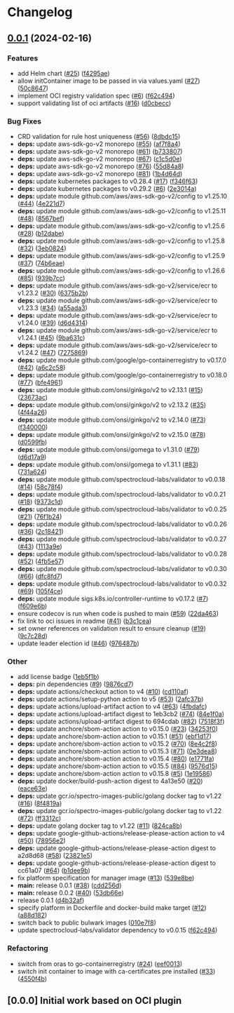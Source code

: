 # Changelog

## [0.0.1](https://github.com/spectrocloud-labs/validator-plugin-maas/compare/v0.0.2...v0.0.1) (2024-02-16)


### Features

* add Helm chart ([#25](https://github.com/spectrocloud-labs/validator-plugin-maas/issues/25)) ([f4295ae](https://github.com/spectrocloud-labs/validator-plugin-maas/commit/f4295ae9a509c52763c12ba01458d8d0150b0bae))
* allow initContainer image to be passed in via values.yaml ([#27](https://github.com/spectrocloud-labs/validator-plugin-maas/issues/27)) ([50c8647](https://github.com/spectrocloud-labs/validator-plugin-maas/commit/50c8647f76cc70453b1ec1a5f7e307fcda839235))
* implement OCI registry validation spec ([#6](https://github.com/spectrocloud-labs/validator-plugin-maas/issues/6)) ([f62c494](https://github.com/spectrocloud-labs/validator-plugin-maas/commit/f62c494d3a44bcf99c9d0bccecd1af2b8bc3ae78))
* support validating list of oci artifacts ([#16](https://github.com/spectrocloud-labs/validator-plugin-maas/issues/16)) ([d0cbecc](https://github.com/spectrocloud-labs/validator-plugin-maas/commit/d0cbecc24614a9a6ddf2a34e71e01ce23a313d8c))


### Bug Fixes

* CRD validation for rule host uniqueness ([#56](https://github.com/spectrocloud-labs/validator-plugin-maas/issues/56)) ([8dbdc15](https://github.com/spectrocloud-labs/validator-plugin-maas/commit/8dbdc15a2d23225e94630771d26eab26439c721c))
* **deps:** update aws-sdk-go-v2 monorepo ([#55](https://github.com/spectrocloud-labs/validator-plugin-maas/issues/55)) ([af7f8a4](https://github.com/spectrocloud-labs/validator-plugin-maas/commit/af7f8a47423f262b9d491b9bac7bda3ba8c21ac8))
* **deps:** update aws-sdk-go-v2 monorepo ([#61](https://github.com/spectrocloud-labs/validator-plugin-maas/issues/61)) ([b733807](https://github.com/spectrocloud-labs/validator-plugin-maas/commit/b7338076acaac8d86965a826cc2b27b1c626390b))
* **deps:** update aws-sdk-go-v2 monorepo ([#67](https://github.com/spectrocloud-labs/validator-plugin-maas/issues/67)) ([c1c5d0e](https://github.com/spectrocloud-labs/validator-plugin-maas/commit/c1c5d0e2543c53e4d36c8affb484c0847c6d6275))
* **deps:** update aws-sdk-go-v2 monorepo ([#76](https://github.com/spectrocloud-labs/validator-plugin-maas/issues/76)) ([55d84a8](https://github.com/spectrocloud-labs/validator-plugin-maas/commit/55d84a85bd44a435371068ea0329455332008bee))
* **deps:** update aws-sdk-go-v2 monorepo ([#81](https://github.com/spectrocloud-labs/validator-plugin-maas/issues/81)) ([1b4d64d](https://github.com/spectrocloud-labs/validator-plugin-maas/commit/1b4d64d305faaa6008e29d7d7723f3acf9188029))
* **deps:** update kubernetes packages to v0.28.4 ([#17](https://github.com/spectrocloud-labs/validator-plugin-maas/issues/17)) ([f346f63](https://github.com/spectrocloud-labs/validator-plugin-maas/commit/f346f631c50d2fdc6236603055c792f116c554df))
* **deps:** update kubernetes packages to v0.29.2 ([#6](https://github.com/spectrocloud-labs/validator-plugin-maas/issues/6)) ([2e3014a](https://github.com/spectrocloud-labs/validator-plugin-maas/commit/2e3014a3720ed3476b308c82a89e051226df51f2))
* **deps:** update module github.com/aws/aws-sdk-go-v2/config to v1.25.10 ([#44](https://github.com/spectrocloud-labs/validator-plugin-maas/issues/44)) ([4e221d7](https://github.com/spectrocloud-labs/validator-plugin-maas/commit/4e221d7cd8868c4677a84daaee5e1382c20f3ba5))
* **deps:** update module github.com/aws/aws-sdk-go-v2/config to v1.25.11 ([#48](https://github.com/spectrocloud-labs/validator-plugin-maas/issues/48)) ([8567bef](https://github.com/spectrocloud-labs/validator-plugin-maas/commit/8567bef0cf026b79fb1fff133eb90da9d351d652))
* **deps:** update module github.com/aws/aws-sdk-go-v2/config to v1.25.6 ([#28](https://github.com/spectrocloud-labs/validator-plugin-maas/issues/28)) ([b12dabe](https://github.com/spectrocloud-labs/validator-plugin-maas/commit/b12dabe9730e9e12a48e979f796fde71dbd551a0))
* **deps:** update module github.com/aws/aws-sdk-go-v2/config to v1.25.8 ([#32](https://github.com/spectrocloud-labs/validator-plugin-maas/issues/32)) ([3eb0824](https://github.com/spectrocloud-labs/validator-plugin-maas/commit/3eb08241bd645d73cd50182fd562f941171b4a30))
* **deps:** update module github.com/aws/aws-sdk-go-v2/config to v1.25.9 ([#37](https://github.com/spectrocloud-labs/validator-plugin-maas/issues/37)) ([74b6eae](https://github.com/spectrocloud-labs/validator-plugin-maas/commit/74b6eae6b16df62c9866898b76d0ceaf95edbe4f))
* **deps:** update module github.com/aws/aws-sdk-go-v2/config to v1.26.6 ([#85](https://github.com/spectrocloud-labs/validator-plugin-maas/issues/85)) ([939b7cc](https://github.com/spectrocloud-labs/validator-plugin-maas/commit/939b7ccd1d5ec2d9be9649b9fb0c51f449e57b24))
* **deps:** update module github.com/aws/aws-sdk-go-v2/service/ecr to v1.23.2 ([#30](https://github.com/spectrocloud-labs/validator-plugin-maas/issues/30)) ([6375b2b](https://github.com/spectrocloud-labs/validator-plugin-maas/commit/6375b2bafbdcaa8649691eaba15ba52ec8eb80d9))
* **deps:** update module github.com/aws/aws-sdk-go-v2/service/ecr to v1.23.3 ([#34](https://github.com/spectrocloud-labs/validator-plugin-maas/issues/34)) ([a55ada3](https://github.com/spectrocloud-labs/validator-plugin-maas/commit/a55ada393e0ef05510388a152b4e0a03a573d3d4))
* **deps:** update module github.com/aws/aws-sdk-go-v2/service/ecr to v1.24.0 ([#39](https://github.com/spectrocloud-labs/validator-plugin-maas/issues/39)) ([d6d4314](https://github.com/spectrocloud-labs/validator-plugin-maas/commit/d6d4314c9e21a89c22542f099117bbb7ab20a5e4))
* **deps:** update module github.com/aws/aws-sdk-go-v2/service/ecr to v1.24.1 ([#45](https://github.com/spectrocloud-labs/validator-plugin-maas/issues/45)) ([9ba631c](https://github.com/spectrocloud-labs/validator-plugin-maas/commit/9ba631cc4b624cbfd8941d64b451a61b77392775))
* **deps:** update module github.com/aws/aws-sdk-go-v2/service/ecr to v1.24.2 ([#47](https://github.com/spectrocloud-labs/validator-plugin-maas/issues/47)) ([7275869](https://github.com/spectrocloud-labs/validator-plugin-maas/commit/727586939c110c34c2c60786279356ae40c3131b))
* **deps:** update module github.com/google/go-containerregistry to v0.17.0 ([#42](https://github.com/spectrocloud-labs/validator-plugin-maas/issues/42)) ([a6c2c58](https://github.com/spectrocloud-labs/validator-plugin-maas/commit/a6c2c582ffa74a0c97a87f318f2b763029725037))
* **deps:** update module github.com/google/go-containerregistry to v0.18.0 ([#77](https://github.com/spectrocloud-labs/validator-plugin-maas/issues/77)) ([bfe4961](https://github.com/spectrocloud-labs/validator-plugin-maas/commit/bfe49617b3649e86f50a1062a5b8d923dade8f7c))
* **deps:** update module github.com/onsi/ginkgo/v2 to v2.13.1 ([#15](https://github.com/spectrocloud-labs/validator-plugin-maas/issues/15)) ([23673ac](https://github.com/spectrocloud-labs/validator-plugin-maas/commit/23673ac0092fac7eecc78f7d92c249b385537c39))
* **deps:** update module github.com/onsi/ginkgo/v2 to v2.13.2 ([#35](https://github.com/spectrocloud-labs/validator-plugin-maas/issues/35)) ([4f44a26](https://github.com/spectrocloud-labs/validator-plugin-maas/commit/4f44a26a67d141a8b953cd937d07c1c0482087eb))
* **deps:** update module github.com/onsi/ginkgo/v2 to v2.14.0 ([#73](https://github.com/spectrocloud-labs/validator-plugin-maas/issues/73)) ([f340000](https://github.com/spectrocloud-labs/validator-plugin-maas/commit/f34000094b81b712a86ced4b28b21aa2c7d295d9))
* **deps:** update module github.com/onsi/ginkgo/v2 to v2.15.0 ([#78](https://github.com/spectrocloud-labs/validator-plugin-maas/issues/78)) ([d0599fb](https://github.com/spectrocloud-labs/validator-plugin-maas/commit/d0599fbd0facae1048feedfabb037d564c37fc72))
* **deps:** update module github.com/onsi/gomega to v1.31.0 ([#79](https://github.com/spectrocloud-labs/validator-plugin-maas/issues/79)) ([d6d17a9](https://github.com/spectrocloud-labs/validator-plugin-maas/commit/d6d17a92de92d9167533b354f3f5bacac5ab033c))
* **deps:** update module github.com/onsi/gomega to v1.31.1 ([#83](https://github.com/spectrocloud-labs/validator-plugin-maas/issues/83)) ([731a624](https://github.com/spectrocloud-labs/validator-plugin-maas/commit/731a6241b95df5dea83a8bac65b93801ebf3c25c))
* **deps:** update module github.com/spectrocloud-labs/validator to v0.0.18 ([#14](https://github.com/spectrocloud-labs/validator-plugin-maas/issues/14)) ([58c78f4](https://github.com/spectrocloud-labs/validator-plugin-maas/commit/58c78f43a7f21d8d22381042ea73fbe5f3b7f0d0))
* **deps:** update module github.com/spectrocloud-labs/validator to v0.0.21 ([#18](https://github.com/spectrocloud-labs/validator-plugin-maas/issues/18)) ([9373c1d](https://github.com/spectrocloud-labs/validator-plugin-maas/commit/9373c1d3541397948eca4a93df61c3a628661b56))
* **deps:** update module github.com/spectrocloud-labs/validator to v0.0.25 ([#21](https://github.com/spectrocloud-labs/validator-plugin-maas/issues/21)) ([76f1b24](https://github.com/spectrocloud-labs/validator-plugin-maas/commit/76f1b247a7bf69d990a0539e8ec73260cfe7ad5a))
* **deps:** update module github.com/spectrocloud-labs/validator to v0.0.26 ([#36](https://github.com/spectrocloud-labs/validator-plugin-maas/issues/36)) ([2c18421](https://github.com/spectrocloud-labs/validator-plugin-maas/commit/2c184212663c4ac97048b50fb2399f163f519036))
* **deps:** update module github.com/spectrocloud-labs/validator to v0.0.27 ([#43](https://github.com/spectrocloud-labs/validator-plugin-maas/issues/43)) ([1113a9e](https://github.com/spectrocloud-labs/validator-plugin-maas/commit/1113a9ea320a34de327970093542681998959669))
* **deps:** update module github.com/spectrocloud-labs/validator to v0.0.28 ([#52](https://github.com/spectrocloud-labs/validator-plugin-maas/issues/52)) ([4fb5e57](https://github.com/spectrocloud-labs/validator-plugin-maas/commit/4fb5e57a0065602ef699b03c6c72928d246dbfb0))
* **deps:** update module github.com/spectrocloud-labs/validator to v0.0.30 ([#66](https://github.com/spectrocloud-labs/validator-plugin-maas/issues/66)) ([dfc8fd7](https://github.com/spectrocloud-labs/validator-plugin-maas/commit/dfc8fd7eeddd644eec71ebc9402940f6bfbc8b98))
* **deps:** update module github.com/spectrocloud-labs/validator to v0.0.32 ([#69](https://github.com/spectrocloud-labs/validator-plugin-maas/issues/69)) ([105f4ce](https://github.com/spectrocloud-labs/validator-plugin-maas/commit/105f4ce027834c243998926dbd2c2df7646daf43))
* **deps:** update module sigs.k8s.io/controller-runtime to v0.17.2 ([#7](https://github.com/spectrocloud-labs/validator-plugin-maas/issues/7)) ([f609e6b](https://github.com/spectrocloud-labs/validator-plugin-maas/commit/f609e6b01d08fd496f40b54094f0415992e04d06))
* ensure codecov is run when code is pushed to main ([#59](https://github.com/spectrocloud-labs/validator-plugin-maas/issues/59)) ([22da463](https://github.com/spectrocloud-labs/validator-plugin-maas/commit/22da46306fc2d96f6aa10baaad0ff347a4ceb139))
* fix link to oci issues in readme ([#41](https://github.com/spectrocloud-labs/validator-plugin-maas/issues/41)) ([b3c1cea](https://github.com/spectrocloud-labs/validator-plugin-maas/commit/b3c1cea77e46bab05727be8bca15b85f2687c6e4))
* set owner references on validation result to ensure cleanup ([#19](https://github.com/spectrocloud-labs/validator-plugin-maas/issues/19)) ([9c7c28d](https://github.com/spectrocloud-labs/validator-plugin-maas/commit/9c7c28d1e69b9488263537e48415818826d96ebf))
* update leader election id ([#46](https://github.com/spectrocloud-labs/validator-plugin-maas/issues/46)) ([976487b](https://github.com/spectrocloud-labs/validator-plugin-maas/commit/976487bfe8edaebe638d3cf067f787d5ec2385b0))


### Other

* add license badge ([1eb5f1b](https://github.com/spectrocloud-labs/validator-plugin-maas/commit/1eb5f1b2ceafc7656816f42b4f51c11ad0057aba))
* **deps:** pin dependencies ([#9](https://github.com/spectrocloud-labs/validator-plugin-maas/issues/9)) ([9876cd7](https://github.com/spectrocloud-labs/validator-plugin-maas/commit/9876cd701be178016231d02661a78db1f2f48c85))
* **deps:** update actions/checkout action to v4 ([#10](https://github.com/spectrocloud-labs/validator-plugin-maas/issues/10)) ([cd110af](https://github.com/spectrocloud-labs/validator-plugin-maas/commit/cd110af99d4eed651d89dabe5565bcedcb3f4c35))
* **deps:** update actions/setup-python action to v5 ([#53](https://github.com/spectrocloud-labs/validator-plugin-maas/issues/53)) ([2afc37b](https://github.com/spectrocloud-labs/validator-plugin-maas/commit/2afc37bda4e3f6e0e23ab57938f33af4ada2cd59))
* **deps:** update actions/upload-artifact action to v4 ([#63](https://github.com/spectrocloud-labs/validator-plugin-maas/issues/63)) ([4fbdafc](https://github.com/spectrocloud-labs/validator-plugin-maas/commit/4fbdafc6dbe48a19049667f02860815b469c83fe))
* **deps:** update actions/upload-artifact digest to 1eb3cb2 ([#74](https://github.com/spectrocloud-labs/validator-plugin-maas/issues/74)) ([84e1f0a](https://github.com/spectrocloud-labs/validator-plugin-maas/commit/84e1f0a1cc3a1b51785277c2333125c14ead1c2f))
* **deps:** update actions/upload-artifact digest to 694cdab ([#82](https://github.com/spectrocloud-labs/validator-plugin-maas/issues/82)) ([7518f3f](https://github.com/spectrocloud-labs/validator-plugin-maas/commit/7518f3f94357116c9998423da3c5efaae4d8da5e))
* **deps:** update anchore/sbom-action action to v0.15.0 ([#23](https://github.com/spectrocloud-labs/validator-plugin-maas/issues/23)) ([34253f0](https://github.com/spectrocloud-labs/validator-plugin-maas/commit/34253f03e491ebecc0ce8631d56558cc16bb4b82))
* **deps:** update anchore/sbom-action action to v0.15.1 ([#51](https://github.com/spectrocloud-labs/validator-plugin-maas/issues/51)) ([ebf1d17](https://github.com/spectrocloud-labs/validator-plugin-maas/commit/ebf1d1770babd60e53a642041fe5d026f56c8838))
* **deps:** update anchore/sbom-action action to v0.15.2 ([#70](https://github.com/spectrocloud-labs/validator-plugin-maas/issues/70)) ([8e4c2f8](https://github.com/spectrocloud-labs/validator-plugin-maas/commit/8e4c2f82ffde501af505b08404a65927754b859d))
* **deps:** update anchore/sbom-action action to v0.15.3 ([#71](https://github.com/spectrocloud-labs/validator-plugin-maas/issues/71)) ([0e3dea8](https://github.com/spectrocloud-labs/validator-plugin-maas/commit/0e3dea878db1a962d81e11effd0737fb30d95eaf))
* **deps:** update anchore/sbom-action action to v0.15.4 ([#80](https://github.com/spectrocloud-labs/validator-plugin-maas/issues/80)) ([e1771fa](https://github.com/spectrocloud-labs/validator-plugin-maas/commit/e1771fa7d145004931095b3c68ff9ce424b388cc))
* **deps:** update anchore/sbom-action action to v0.15.5 ([#84](https://github.com/spectrocloud-labs/validator-plugin-maas/issues/84)) ([9576d15](https://github.com/spectrocloud-labs/validator-plugin-maas/commit/9576d15e3ac41592bb54d660e0fbdad655bb1439))
* **deps:** update anchore/sbom-action action to v0.15.8 ([#5](https://github.com/spectrocloud-labs/validator-plugin-maas/issues/5)) ([1e19586](https://github.com/spectrocloud-labs/validator-plugin-maas/commit/1e19586dfb7a04df2ceb1c0fb2237ba0b2cfe1b7))
* **deps:** update docker/build-push-action digest to 4a13e50 ([#20](https://github.com/spectrocloud-labs/validator-plugin-maas/issues/20)) ([eace63e](https://github.com/spectrocloud-labs/validator-plugin-maas/commit/eace63e7d49fc14c8d1f8d0427bd11039bef140d))
* **deps:** update gcr.io/spectro-images-public/golang docker tag to v1.22 ([#16](https://github.com/spectrocloud-labs/validator-plugin-maas/issues/16)) ([8f4819a](https://github.com/spectrocloud-labs/validator-plugin-maas/commit/8f4819ad4d3e4dd64dfcdaf4b4c2d46c56b784f8))
* **deps:** update gcr.io/spectro-images-public/golang docker tag to v1.22 ([#72](https://github.com/spectrocloud-labs/validator-plugin-maas/issues/72)) ([ff3312c](https://github.com/spectrocloud-labs/validator-plugin-maas/commit/ff3312cd60da5cdb3aa0ee73ad1903ba5dff9a3c))
* **deps:** update golang docker tag to v1.22 ([#11](https://github.com/spectrocloud-labs/validator-plugin-maas/issues/11)) ([824ca8b](https://github.com/spectrocloud-labs/validator-plugin-maas/commit/824ca8b9fa48007f6835097f5d59948d873a889e))
* **deps:** update google-github-actions/release-please-action action to v4 ([#50](https://github.com/spectrocloud-labs/validator-plugin-maas/issues/50)) ([78956e2](https://github.com/spectrocloud-labs/validator-plugin-maas/commit/78956e209a28d7cb4d756e360ecad096c3c48576))
* **deps:** update google-github-actions/release-please-action digest to a2d8d68 ([#58](https://github.com/spectrocloud-labs/validator-plugin-maas/issues/58)) ([23821e5](https://github.com/spectrocloud-labs/validator-plugin-maas/commit/23821e5a4388b5e519383c385ab24e75f9210893))
* **deps:** update google-github-actions/release-please-action digest to cc61a07 ([#64](https://github.com/spectrocloud-labs/validator-plugin-maas/issues/64)) ([b1dee9b](https://github.com/spectrocloud-labs/validator-plugin-maas/commit/b1dee9bf69fd3ed5114a8c330711c69eec0ce913))
* fix platform specification for manager image ([#13](https://github.com/spectrocloud-labs/validator-plugin-maas/issues/13)) ([539e8be](https://github.com/spectrocloud-labs/validator-plugin-maas/commit/539e8be372a623125d1ed04e602833c59acddd93))
* **main:** release 0.0.1 ([#38](https://github.com/spectrocloud-labs/validator-plugin-maas/issues/38)) ([cdd256d](https://github.com/spectrocloud-labs/validator-plugin-maas/commit/cdd256db984995f939981fc70514a1953d829415))
* **main:** release 0.0.2 ([#40](https://github.com/spectrocloud-labs/validator-plugin-maas/issues/40)) ([53db66e](https://github.com/spectrocloud-labs/validator-plugin-maas/commit/53db66e0c57a76b063011e7349c326fdd855fb74))
* release 0.0.1 ([d4b32af](https://github.com/spectrocloud-labs/validator-plugin-maas/commit/d4b32afa1737b2ca4dc39e907bbb4bee871e15fc))
* specify platform in Dockerfile and docker-build make target ([#12](https://github.com/spectrocloud-labs/validator-plugin-maas/issues/12)) ([a88d182](https://github.com/spectrocloud-labs/validator-plugin-maas/commit/a88d1820503bdfc6c2f99690db2a0bcd6befc5dc))
* switch back to public bulwark images ([010e7f8](https://github.com/spectrocloud-labs/validator-plugin-maas/commit/010e7f842a54cb0f9e0f572618007ad85009f766))
* update spectrocloud-labs/validator dependency to v0.0.15 ([f62c494](https://github.com/spectrocloud-labs/validator-plugin-maas/commit/f62c494d3a44bcf99c9d0bccecd1af2b8bc3ae78))


### Refactoring

* switch from oras to go-containerregistry ([#24](https://github.com/spectrocloud-labs/validator-plugin-maas/issues/24)) ([eef0013](https://github.com/spectrocloud-labs/validator-plugin-maas/commit/eef0013a7d1072f55bb3356304f287ad1cc61ff4))
* switch init container to image with ca-certificates pre installed ([#33](https://github.com/spectrocloud-labs/validator-plugin-maas/issues/33)) ([4550f4b](https://github.com/spectrocloud-labs/validator-plugin-maas/commit/4550f4bedb9807d8578fcc56d7fc4e3309cd6d8b))

## [0.0.0] Initial work based on OCI plugin
